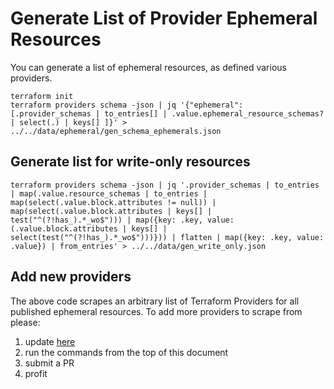 # Generate List of Provider Ephemeral Resources

You can generate a list of ephemeral resources, as defined various providers.

```shell
terraform init
terraform providers schema -json | jq '{"ephemeral": [.provider_schemas | to_entries[] | .value.ephemeral_resource_schemas? | select(.) | keys[] ]}' > ../../data/ephemeral/gen_schema_ephemerals.json
```

## Generate list for write-only resources

```shell
terraform providers schema -json | jq '.provider_schemas | to_entries | map(.value.resource_schemas | to_entries | map(select(.value.block.attributes != null)) | map(select(.value.block.attributes | keys[] | test("^(?!has_).*_wo$"))) | map({key: .key, value: (.value.block.attributes | keys[] | select(test("^(?!has_).*_wo$")))})) | flatten | map({key: .key, value: .value}) | from_entries' > ../../data/gen_write_only.json
```

## Add new providers

The above code scrapes an arbitrary list of Terraform Providers for all published ephemeral resources. To add more providers to scrape from please:
1. update [here]()
1. run the commands from the top of this document
1. submit a PR
1. profit